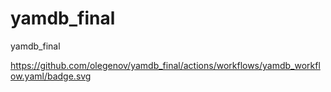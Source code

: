 # yamdb_final
yamdb_final

https://github.com/olegenov/yamdb_final/actions/workflows/yamdb_workflow.yaml/badge.svg